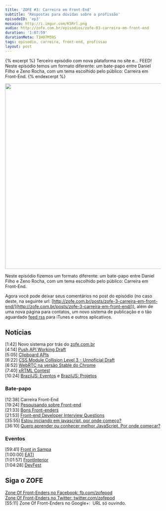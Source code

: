 ```yaml
---
title: 'ZOFE #3: Carreira em Front-End'
subtitle: 'Respostas para dúvidas sobre a profissão'
episodeID: 'ep3'
mosaico: http://i.imgur.com/K5Rrl.png
audio: http://zofe.com.br/episodios/zofe-03-carreira-em-front-end
duration: '1:07:59'
durationMeta: T1H07M59S
tags: episodio, carreira, front-end, profissao
layout: post
---
```


{% excerpt %}
Terceiro episódio com nova plataforma no site e… FEED! Neste episódio temos um formato diferente: um bate-papo entre Daniel Filho e Zeno Rocha, com um tema escolhido pelo público: Carreira em Front-End.
{% endexcerpt %}

<img title="Mosaico - Episódio 3 - Carreira em Front-End" src="http://i.imgur.com/K5Rrl.png" class="mosaico" alt="" width="600" height="600">

Neste episódio fizemos um formato diferente: um bate-papo entre Daniel Filho e Zeno Rocha, com um tema escolhido pelo público: Carreira em Front-End.

Agora você pode deixar seus comentários no post do episódio (no caso deste, na seguinte url: [http://zofe.com.br/posts/zofe-3-carreira-em-front-end/](http://zofe.com.br/posts/zofe-3-carreira-em-front-end/)), além de uma nova página para contatos, um novo sistema de publicação e o tão aguardado [feed rss](http://zofe.com.br/feed/podcast.xml) para iTunes e outros aplicativos.

## Notícias

\[1:42\] Novo sistema por trás do [zofe.com.br](http://zofe.com.br)<br>
\[4:14\] [Push API Working Draft](http://www.w3.org/TR/2012/WD-push-api-20121018/)<br>
\[5:05\] [Clipboard APIs](http://www.w3.org/TR/clipboard-apis/)<br>
\[6:22\] [CSS Module Collision Level 3 - Unnoficial Draft](http://lists.w3.org/Archives/Public/www-archive/2012Oct/att-0120/Overview.html)<br>
\[6:52\] [WebRTC na versão Stable do Chrome](https://plus.google.com/113817074606039822053/posts/8sfcXcTAbwD)<br>
\[7:40\] [xRTML Contest](http://contest.xrtml.org/)<br>
\[10:24\] [BrazilJS: Eventos](http://braziljs.org/eventos) e [BrazilJS: Projetos](http://braziljs.org/projetos)<br>

### Bate-papo

\[12:38\] Carreira Front-End<br>
\[19:24\] [Pesquisando sobre Front-end](http://danielfilho.info/blog/pesquisando-sobre-front-end/)<br>
\[21:33\] [Bons Front-enders](https://github.com/leobetosouza/bons-front-enders)<br>
\[21:53\] [Front-end Developer Interview Questions](https://github.com/darcyclarke/Front-end-Developer-Interview-Questions)<br>
\[35:55\] [Estou iniciando em javascript, por onde começo?](http://javascriptbrasil.com/artigos/estou-iniciando-em-javascript-por-onde-comeco)<br>
\[36:10\] [Quero aprender ou conhecer melhor JavaScript. Por onde começar?](http://www.luiztiago.com/post/34760239764/quero-aprender-ou-conhecer-melhor-javascript-por-onde)<br>

### Eventos

\[59:41\] [Front in Sampa](http://www.frontinsampa.com.br/)<br>
\[1:00:00\] [EATI](http://www.cafw.ufsm.br/eati/2012/)<br>
\[1:01:57\] [FrontInterior](http://www.frontinterior.com.br)<br>
\[1:04:28\] [DevFest](http://devfest.com.br)<br>


## Siga o ZOFE

[Zone Of Front-Enders no Facebook: fb.com/zofepod](http://fb.com/zofepod/ "ZOFE no Facebook: fb.com/zofepod")<br>
[Zone Of Front-Enders no Twitter: twitter.com/zofepod](http://twitter.com/zofepod/ "ZOFE no Twitter")<br>
\[55:11\] Zone Of Front-Enders no Google+: &nbsp;URL só ouvindo.
